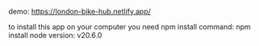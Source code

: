 demo: https://london-bike-hub.netlify.app/

to install this app on your computer you need npm
install command: npm install
node version: v20.6.0
